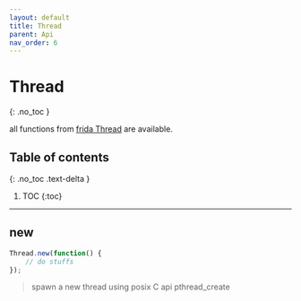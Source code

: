 ```yaml
---
layout: default
title: Thread
parent: Api
nav_order: 6
---
```


# Thread
{: .no_toc }


all functions from [frida Thread](https://www.frida.re/docs/javascript-api#Thread) are available.

## Table of contents
{: .no_toc .text-delta }

1. TOC
{:toc}

---

## new
```javascript
Thread.new(function() {
    // do stuffs
});
```

> spawn a new thread using posix C api pthread_create
